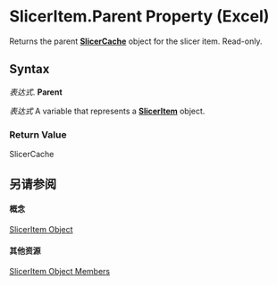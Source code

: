 
# SlicerItem.Parent Property (Excel)

Returns the parent  **[SlicerCache](6e6533e3-0503-a1d3-9ecd-f7997233565f.md)** object for the slicer item. Read-only.


## Syntax

 _表达式_. **Parent**

 _表达式_ A variable that represents a **[SlicerItem](cb93cd82-fc3a-f6b7-ae64-db6312db649d.md)** object.


### Return Value

SlicerCache


## 另请参阅


#### 概念


[SlicerItem Object](cb93cd82-fc3a-f6b7-ae64-db6312db649d.md)
#### 其他资源


[SlicerItem Object Members](http://msdn.microsoft.com/library/d42e8409-41e9-f632-3b46-fc40160eb66f%28Office.15%29.aspx)